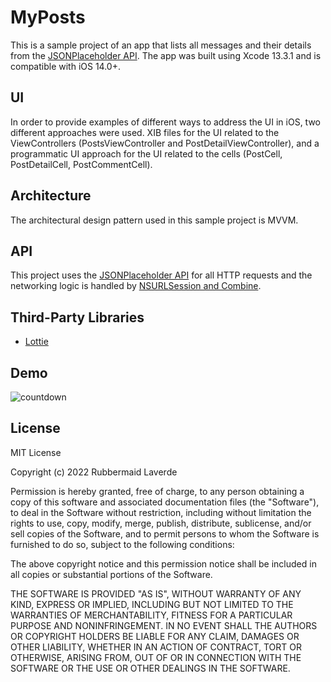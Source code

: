 # MyPosts

This is a sample project of an app that lists all messages and their details from the [JSONPlaceholder API](https://jsonplaceholder.typicode.com/). The app was built using Xcode 13.3.1 and is compatible with iOS 14.0+.

## UI
In order to provide examples of different ways to address the UI in iOS, two different approaches were used. XIB files for the UI related to the ViewControllers (PostsViewController and PostDetailViewController), and a programmatic UI approach for the UI related to the cells (PostCell, PostDetailCell, PostCommentCell).

## Architecture
The architectural design pattern used in this sample project is MVVM.

## API
This project uses the [JSONPlaceholder API](https://jsonplaceholder.typicode.com/) for all HTTP requests and the networking logic is handled by [NSURLSession and Combine](https://developer.apple.com/documentation/foundation/urlsession/processing_url_session_data_task_results_with_combine).

## Third-Party Libraries

- [Lottie](https://github.com/airbnb/lottie-ios)

## Demo
![countdown](https://github.com/rlaverdeveloper/MyPosts/blob/develop/App%20Demo.gif)


License
 ----
 
MIT License

Copyright (c) 2022 Rubbermaid Laverde

Permission is hereby granted, free of charge, to any person obtaining a copy
of this software and associated documentation files (the "Software"), to deal
in the Software without restriction, including without limitation the rights
to use, copy, modify, merge, publish, distribute, sublicense, and/or sell
copies of the Software, and to permit persons to whom the Software is
furnished to do so, subject to the following conditions:

The above copyright notice and this permission notice shall be included in all
copies or substantial portions of the Software.

THE SOFTWARE IS PROVIDED "AS IS", WITHOUT WARRANTY OF ANY KIND, EXPRESS OR
IMPLIED, INCLUDING BUT NOT LIMITED TO THE WARRANTIES OF MERCHANTABILITY,
FITNESS FOR A PARTICULAR PURPOSE AND NONINFRINGEMENT. IN NO EVENT SHALL THE
AUTHORS OR COPYRIGHT HOLDERS BE LIABLE FOR ANY CLAIM, DAMAGES OR OTHER
LIABILITY, WHETHER IN AN ACTION OF CONTRACT, TORT OR OTHERWISE, ARISING FROM,
OUT OF OR IN CONNECTION WITH THE SOFTWARE OR THE USE OR OTHER DEALINGS IN THE
SOFTWARE.
